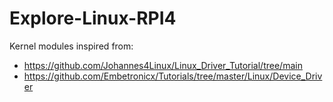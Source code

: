 # Explore-Linux-RPI4

Kernel modules inspired from: 
- https://github.com/Johannes4Linux/Linux_Driver_Tutorial/tree/main
- https://github.com/Embetronicx/Tutorials/tree/master/Linux/Device_Driver
